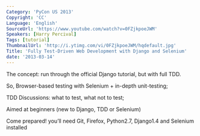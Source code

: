 ```yaml
---
Category: 'PyCon US 2013'
Copyright: 'CC'
Language: 'English'
SourceUrl: 'https://www.youtube.com/watch?v=0FZjkpoeJWM'
Speakers: [Harry Percival]
Tags: [tutorial]
ThumbnailUrl: 'http://i.ytimg.com/vi/0FZjkpoeJWM/hqdefault.jpg'
Title: 'Fully Test-Driven Web Development with Django and Selenium'
date: '2013-03-14'
---
```

The concept: run through the official Django tutorial, but with full TDD.

So, Browser-based testing with Selenium + in-depth unit-testing; 

TDD Discussions: what to test, what not to test; 

Aimed at beginners (new to Django, TDD or Selenium)

Come prepared! you’ll need Git, Firefox, Python2.7, Django1.4 and Selenium installed